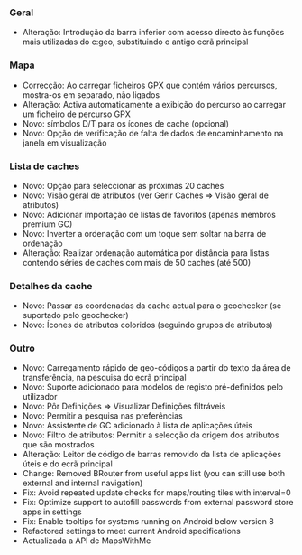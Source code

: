 ### Geral
- Alteração: Introdução da barra inferior com acesso directo às funções mais utilizadas do c:geo, substituindo o antigo ecrã principal

### Mapa
- Correcção: Ao carregar ficheiros GPX que contém vários percursos, mostra-os em separado, não ligados
- Alteração: Activa automaticamente a exibição do percurso ao carregar um ficheiro de percurso GPX
- Novo: símbolos D/T para os ícones de cache (opcional)
- Novo: Opção de verificação de falta de dados de encaminhamento na janela em visualização

### Lista de caches
- Novo: Opção para seleccionar as próximas 20 caches
- Novo: Visão geral de atributos (ver Gerir Caches => Visão geral de atributos)
- Novo: Adicionar importação de listas de favoritos (apenas membros premium GC)
- Novo: Inverter a ordenação com um toque sem soltar na barra de ordenação
- Alteração: Realizar ordenação automática por distância para listas contendo séries de caches com mais de 50 caches (até 500)

### Detalhes da cache
- Novo: Passar as coordenadas da cache actual para o geochecker (se suportado pelo geochecker)
- Novo: Ícones de atributos coloridos (seguindo grupos de atributos)

### Outro
- Novo: Carregamento rápido de geo-códigos a partir do texto da área de transferência, na pesquisa do ecrã principal
- Novo: Suporte adicionado para modelos de registo pré-definidos pelo utilizador
- Novo: Pôr Definições => Visualizar Definições filtráveis
- Novo: Permitir a pesquisa nas preferências
- Novo: Assistente de GC adicionado à lista de aplicações úteis
- Novo: Filtro de atributos: Permitir a selecção da origem dos atributos que são mostrados
- Alteração: Leitor de código de barras removido da lista de aplicações úteis e do ecrã principal
- Change: Removed BRouter from useful apps list (you can still use both external and internal navigation)
- Fix: Avoid repeated update checks for maps/routing tiles with interval=0
- Fix: Optimize support to autofill passwords from external password store apps in settings
- Fix: Enable tooltips for systems running on Android below version 8
- Refactored settings to meet current Android specifications
- Actualizada a API de MapsWithMe
